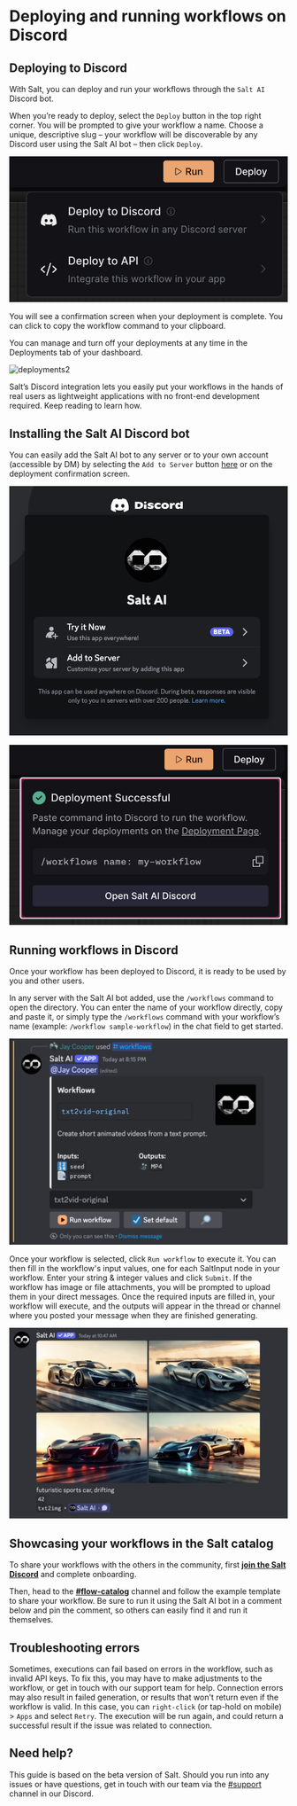 # Deploying and running workflows on Discord

## Deploying to Discord

With Salt, you can deploy and run your workflows through the `Salt AI` Discord bot.

When you’re ready to deploy, select the `Deploy` button in the top right corner. You will be prompted to give your workflow a name. Choose a unique, descriptive slug – your workflow will be discoverable by any Discord user using the Salt AI bot – then click `Deploy`.

![deployments1](images/deployments1.png)

You will see a confirmation screen when your deployment is complete. You can click to copy the workflow command to your clipboard.

You can manage and turn off your deployments at any time in the Deployments tab of your dashboard.

![deployments2](images/deployments2.png)

Salt’s Discord integration lets you easily put your workflows in the hands of real users as lightweight applications with no front-end development required. Keep reading to learn how.

## Installing the Salt AI Discord bot

You can easily add the Salt AI bot to any server or to your own account (accessible by DM) by selecting the `Add to Server` button [here](https://discord.com/oauth2/authorize?client_id=1113909066587185274) or on the deployment confirmation screen.

![discord1](images/discord1.png)

![discord2](images/discord2.png)

## Running workflows in Discord

Once your workflow has been deployed to Discord, it is ready to be used by you and other users.

In any server with the Salt AI bot added, use the `/workflows` command to open the directory. You can enter the name of your workflow directly, copy and paste it, or simply type the `/workflows` command with your workflow’s name (example: `/workflow sample-workflow`) in the chat field to get started.

![discord3](images/discord3.png)

Once your workflow is selected, click `Run workflow` to execute it. You can then fill in the workflow's input values, one for each SaltInput node in your workflow. Enter your string & integer values and click `Submit`. If the workflow has image or file attachments, you will be prompted to upload them in your direct messages.
Once the required inputs are filled in, your workflow will execute, and the outputs will appear in the thread or channel where you posted your message when they are finished generating.

![discord4](images/discord4.png)

## Showcasing your workflows in the Salt catalog

To share your workflows with the others in the community, first **[join the Salt Discord](https://discord.gg/saltai)** and complete onboarding.

Then, head to the **[#flow-catalog](https://discord.gg/FcbmPDf3E7)** channel and follow the example template to share your workflow. Be sure to run it using the Salt AI bot in a comment below and pin the comment, so others can easily find it and run it themselves.

## Troubleshooting errors

Sometimes, executions can fail based on errors in the workflow, such as invalid API keys. To fix this, you may have to make adjustments to the workflow, or get in touch with our support team for help.
Connection errors may also result in failed generation, or results that won't return even if the workflow is valid. In this case, you can `right-click` (or tap-hold on mobile) > `Apps` and select `Retry`. The execution will be run again, and could return a successful result if the issue was related to connection.

## Need help?

This guide is based on the beta version of Salt. Should you run into any issues or have questions, get in touch with our team via the [#support](https://discord.com/channels/1151592612525002822/1212167911771217961) channel in our Discord.
